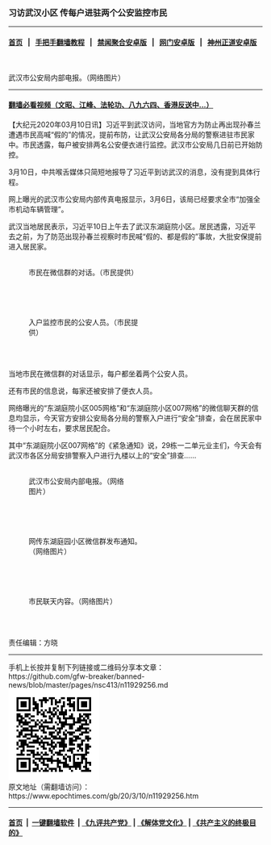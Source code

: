 ### 习访武汉小区 传每户进驻两个公安监控市民
------------------------

#### [首页](https://github.com/gfw-breaker/banned-news/blob/master/README.md) &nbsp;&nbsp;|&nbsp;&nbsp; [手把手翻墙教程](https://github.com/gfw-breaker/guides/wiki) &nbsp;&nbsp;|&nbsp;&nbsp; [禁闻聚合安卓版](https://github.com/gfw-breaker/bn-android) &nbsp;&nbsp;|&nbsp;&nbsp; [网门安卓版](https://github.com/oGate2/oGate) &nbsp;&nbsp;|&nbsp;&nbsp; [神州正道安卓版](https://github.com/SzzdOgate/update) 



<div><img alt="" class="aligncenter wp-post-image" src="https://i.epochtimes.com/assets/uploads/2020/03/wg-189x400-1-189x400.jpg"/>
<div class="red16 caption">
 <p>
  武汉市公安局内部电报。（网络图片）
 </p>
</div>
</div><hr/>

#### [翻墙必看视频（文昭、江峰、法轮功、八九六四、香港反送中...）](https://github.com/gfw-breaker/banned-news/blob/master/pages/link3.md)

<div><p>
 【大纪元2020年03月10日讯】习近平到武汉访问，当地官方为防止再出现孙春兰遭遇市民高喊“假的”的情况，提前布防，让武汉公安局各分局的警察进驻市民家中。市民透露，每户被安排两名公安便衣进行监控。武汉市公安局几日前已开始防控。
</p>
<p>
 3月10日，中共喉舌媒体只简短地报导了习近平到访武汉的消息，没有提到具体行程。
</p>
<p>
 网上曝光的武汉市公安局内部传真电报显示，3月6日，该局已经要求全市“加强全市机动车辆管理”。
</p>
<p>
 武汉当地居民表示，习近平10日上午去了武汉东湖庭院小区。居民透露，习近平去之前，为了防范出现孙春兰视察时市民喊“假的、都是假的”事故，大批安保提前进入居民家。
</p>
<figure class="wp-caption aligncenter" id="attachment_11929267" style="width: 398px">
 <img alt="" class="size-medium_vertical wp-image-11929267" src="http://i.epochtimes.com/assets/uploads/2020/03/15fadc7fdd89f75a_ttl7dayiHO_signal-2020-03-10-135917-3-398x400.jpg"/>
 <br/><figcaption class="wp-caption-text">
  市民在微信群的对话。（市民提供）
 </figcaption><br/>
</figure><br/>
<figure class="wp-caption aligncenter" id="attachment_11929271" style="width: 225px">
 <img alt="" class="size-medium_vertical wp-image-11929271" src="http://i.epochtimes.com/assets/uploads/2020/03/15fadc80ee1bfb3a_ttl7dayWLh_signal-2020-03-10-145740-225x400.jpg"/>
 <br/><figcaption class="wp-caption-text">
  入户监控市民的公安人员。（市民提供）
 </figcaption><br/>
</figure><br/>
<p>
 当地市民在微信群的对话显示，每户都坐着两个公安人员。
</p>
<p>
 还有市民的信息说，每家还被安排了便衣人员。
</p>
<p>
 网络曝光的“东湖庭院小区005网格”和“东湖庭院小区007网格”的微信聊天群的信息均显示，今天官方安排公安局各分局的警察入户进行“安全”排查，会在居民家中待一个小时左右，要求居民配合。
</p>
<p>
 其中“东湖庭院小区007网格”的《紧急通知》说，29栋一二单元业主们，今天会有武汉市各区分局安排警察入户进行九楼以上的“安全”排查……
</p>
<figure class="wp-caption aligncenter" id="attachment_11929278" style="width: 189px">
 <img alt="" class="size-medium_vertical wp-image-11929278" src="http://i.epochtimes.com/assets/uploads/2020/03/wg-189x400.jpg"/>
 <br/><figcaption class="wp-caption-text">
  武汉市公安局内部电报。（网络图片）
 </figcaption><br/>
</figure><br/>
<figure class="wp-caption aligncenter" id="attachment_11929262" style="width: 225px">
 <img alt="" class="size-medium_vertical wp-image-11929262" src="http://i.epochtimes.com/assets/uploads/2020/03/15fadc7e591b005a_ttl7dayA56_signal-2020-03-10-131426-225x400.jpg"/>
 <br/><figcaption class="wp-caption-text">
  网传东湖庭园小区微信群发布通知。（网络图片）
 </figcaption><br/>
</figure><br/>
<figure class="wp-caption aligncenter" id="attachment_11929416" style="width: 188px">
 <img alt="" class="size-medium_vertical wp-image-11929416" src="http://i.epochtimes.com/assets/uploads/2020/03/1-9-188x400.jpg"/>
 <br/><figcaption class="wp-caption-text">
  市民联天内容。（网络图片）
 </figcaption><br/>
</figure><br/>
<p>
 责任编辑：方晓
</p>
</div>
<hr/>
手机上长按并复制下列链接或二维码分享本文章：<br/>
https://github.com/gfw-breaker/banned-news/blob/master/pages/nsc413/n11929256.md <br/>
<a href='https://github.com/gfw-breaker/banned-news/blob/master/pages/nsc413/n11929256.md'><img src='https://github.com/gfw-breaker/banned-news/blob/master/pages/nsc413/n11929256.md.png'/></a> <br/>
原文地址（需翻墙访问）：https://www.epochtimes.com/gb/20/3/10/n11929256.htm


------------------------
#### [首页](https://github.com/gfw-breaker/banned-news/blob/master/README.md) &nbsp;|&nbsp; [一键翻墙软件](https://github.com/gfw-breaker/nogfw/blob/master/README.md) &nbsp;| [《九评共产党》](https://github.com/gfw-breaker/9ping.md/blob/master/README.md#九评之一评共产党是什么) | [《解体党文化》](https://github.com/gfw-breaker/jtdwh.md/blob/master/README.md) | [《共产主义的终极目的》](https://github.com/gfw-breaker/gczydzjmd.md/blob/master/README.md)


<img src='http://gfw-breaker.win/banned-news/pages/nsc413/n11929256.md' width='0px' height='0px'/>